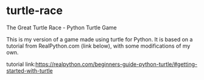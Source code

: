 # turtle-race
The Great Turtle Race - Python Turtle Game

This is my version of a game made using turtle for Python. It is based on a tutorial from RealPython.com (link below), with some modifications of my own. 

tutorial link:https://realpython.com/beginners-guide-python-turtle/#getting-started-with-turtle